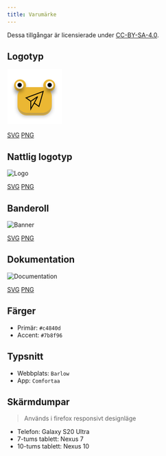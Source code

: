 ```yaml
---
title: Varumärke
---
```


Dessa tillgångar är licensierade under [CC-BY-SA-4.0](https://github.com/LinwoodDev/Butterfly/blob/develop/BRANDING_LICENSE).

## Logotyp

![Logo](/img/logo.svg)

[SVG](/img/logo.svg) [PNG](/img/logo.png)

## Nattlig logotyp

![Logo](/img/nightly.svg)

[SVG](/img/nightly.svg) [PNG](/img/nightly.png)

## Banderoll

![Banner](/img/banner.svg)

[SVG](/img/banner.svg) [PNG](/img/banner.png)

## Dokumentation

![Documentation](/img/docs.svg)

[SVG](/img/docs.svg) [PNG](/img/docs.png)

## Färger

- Primär: `#c4840d`
- Accent: `#7b8f96`

## Typsnitt

- Webbplats: `Barlow`
- App: `Comfortaa`

## Skärmdumpar

> Används i firefox responsivt designläge

- Telefon: Galaxy S20 Ultra
- 7-tums tablett: Nexus 7
- 10-tums tablett: Nexus 10
